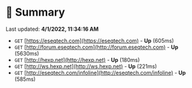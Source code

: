 # 📖 Summary
Last updated: **4/1/2022, 11:34:16 AM**

- `GET` [https://eseqtech.com](https://eseqtech.com) - **Up** (605ms)
- `GET` [http://forum.eseqtech.com](http://forum.eseqtech.com) - **Up** (5630ms)
- `GET` [http://hexp.net](http://hexp.net) - **Up** (180ms)
- `GET` [http://ws.hexp.net](http://ws.hexp.net) - **Up** (221ms)
- `GET` [http://eseqtech.com/infoline](http://eseqtech.com/infoline) - **Up** (585ms)
